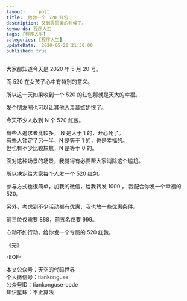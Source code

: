 ```yaml
---   
layout:     post  
title:  给你一个 520 红包  
description: 又到秀恩爱的时候了。  
keywords: 程序人生  
tags: [程序人生]    
categories: [程序人生]  
updateData:  2020-05-20 21:30:00  
published: true  
---  
```



大家都知道今天是 2020 年 5 月 20 号。  


而 520 在女孩子心中有特别的意义。  


所以这一天如果收到一个 520 的红包那就是天大的幸福。  


发个朋友圈也可以让其他人羡慕嫉妒恨了。  


今天不少人收到 N 个 520 红包。  


有些人追求者比较多， N 是大于 1 的，开心死了。  
有些人锁定了另一半，N 是等于 1 的，也是幸福的。  
但也有不少比较尴尬，N 是等于 0 的。  


面对这种场景的场景，我觉得有必要帮大家消除这个尴尬。  


所以决定给大家每个人发一个 520 红包。  


参与方式也很简单，加我的微信，给我转发 1000 ， 我配合你发一个幸福的 520。  


另外，考虑到不少活动都有优惠，我也放一些优惠条件。  


前三位仅需要 888，前五名仅要 999。  


心动不如行动，给你发一个专属的 520 红包。  




《完》  


-EOF-  



本文公众号：天空的代码世界  
个人微信号：tiankonguse  
公众号ID：tiankonguse-code  
知识星球：不止算法  

